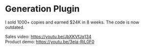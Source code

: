 # Generation Plugin

I sold 1000+ copies and earned $24K in 8 weeks.
The code is now outdated.

Sales video: https://youtu.be/JbXKVfJq134<br>
Product demo: https://youtu.be/3ela-RjL0F0
